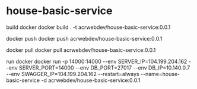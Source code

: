 # house-basic-service

build docker
docker build . -t acrwebdev/house-basic-service:0.0.1

docker push
docker push acrwebdev/house-basic-service:0.0.1

docker pull
docker pull acrwebdev/house-basic-service:0.0.1

run docker
docker run -p 14000:14000 --env SERVER_IP=104.199.204.162 --env SERVER_PORT=14000 --env DB_PORT=27017 --env DB_IP=10.140.0.7 --env SWAGGER_IP=104.199.204.162 --restart=always --name=house-basic-service -d acrwebdev/house-basic-service:0.0.1
